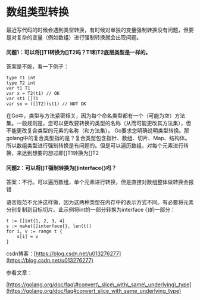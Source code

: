 # 数组类型转换



最近写代码的时候会遇到类型转换，有时候对单独的变量强制转换没有问题，但要是对复杂的变量（例如数组）进行强制转换就会出现问题。

#### 问题1：可以将\[\]T1转换为\[\]T2吗？T1和T2底层类型是一样的。

答案是不能，看一下例子：

```text
type T1 int
type T2 int
var t1 T1
var x = T2(t1) // OK
var st1 []T1
var sx = ([]T2)(st1) // NOT OK
```

在Go中，类型与方法紧密相关，因为每个命名类型都有一个（可能为空）方法集。一般规则是，您可以更改要转换的类型的名称（从而可能更改其方法集），但不能更改复合类型的元素的名称（和方法集）。 Go要求您明确说明类型转换。那golang中的复合类型指的是？复合类型包含指针、数组、切片、Map、结构体。所以数组类型进行强制转换是有问题的。但是可以遍历数组，对每个元素进行转换，来达到想要的想过即\[\]T1转换为\[\]T2

#### 问题2：可以将\[\]T强制转换为\[\]interface{}吗？

答案：不行。可以遍历数组，单个元素进行转换，但是直接对数组整体做转换会报错

语言规范不允许这样做，因为这两种类型在内存中的表示方式不同。有必要将元素分别复制到目标切片。此示例将int的一部分转换为interface {}的一部分：

```text
t := []int{1, 2, 3, 4}
s := make([]interface{}, len(t))
for i, v := range t {
    s[i] = v
}
```

csdn博客：[https://blog.csdn.net/u013276277](https://blog.csdn.net/u013276277)

参看文章：

[https://golang.org/doc/faq\#convert\_slice\_with\_same\_underlying\_type](https://golang.org/doc/faq#convert_slice_with_same_underlying_type)

